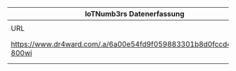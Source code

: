 |IoTNumb3rs Datenerfassung|||||||||||
| ---- | ---- | ---- | ---- | ---- | ---- | ---- | ---- | ---- | ---- | ---- |
||||||||||||
|URL|home_url|filename|device_class|device_count|market_class|market_volume|prognosis_year|publication_year|authorship_class|Dropbox folder|
|https://www.dr4ward.com/.a/6a00e54fd9f059883301b8d0fccd45970c-800wi|https://www.dr4ward.com/dr4ward/2015/04/how-big-will-the-internet-of-things-iot-become-infographic.html|file9_6a00e54fd9f059883301b8d0fccd45970c-800wi.png||||||||MariaMarg/20181117-1805|
